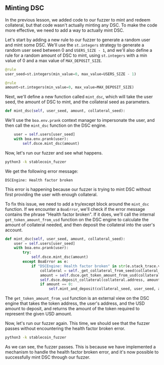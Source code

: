 ## Minting DSC

In the previous lesson, we added code to our fuzzer to mint and redeem collateral, but that code wasn't actually minting any DSC. To make the code more effective, we need to add a way to actually mint DSC. 

Let's start by adding a new rule to our fuzzer to generate a random user and mint some DSC. We'll use the `st.integers` strategy to generate a random user seed between 0 and `USERS_SIZE - 1`, and we'll also define a rule for a random amount of DSC to mint, using `st.integers` with a min value of 0 and a max value of `MAX_DEPOSIT_SIZE`.

```python
@rule
user_seed=st.integers(min_value=0, max_value=USERS_SIZE - 1)
```

```python
@rule
amount=st.integers(min_value=0, max_value=MAX_DEPOSIT_SIZE)
```

Next, we'll define a new function called `mint_dsc`, which will take the user seed, the amount of DSC to mint, and the collateral seed as parameters. 

```python
def mint_dsc(self, user_seed, amount, collateral_seed):
```

We'll use the `boa.env.prank` context manager to impersonate the user, and then call the `mint_dsc` function on the DSC engine.

```python
    user = self.users[user_seed]
    with boa.env.prank(user):
        self.dsce.mint_dsc(amount)
```

Now, let's run our fuzzer and see what happens.

```bash
python3 -k stablecoin_fuzzer
```

We get the following error message:

```
DSCEngine: Health factor broken
```

This error is happening because our fuzzer is trying to mint DSC without first providing the user with enough collateral.

To fix this issue, we need to add a try/except block around the `mint_dsc` function. If we encounter a `BoaError`, we'll check if the error message contains the phrase "Health factor broken". If it does, we'll call the internal `get_token_amount_from_usd` function on the DSC engine to calculate the amount of collateral needed, and then deposit the collateral into the user's account.

```python
def mint_dsc(self, user_seed, amount, collateral_seed):
    user = self.users[user_seed]
    with boa.env.prank(user):
        try:
            self.dsce.mint_dsc(amount)
        except BoaError as e:
            if "DSCEngine: Health factor broken" in str(e.stack_trace.vm_error):
                collateral = self._get_collateral_from_seed(collateral_seed)
                amount = self.dsce.get_token_amount_from_usd(collateral.address, amount)
                self.dsce.deposit_collateral(collateral.address, amount)
                if amount == 0:
                    self.mint_and_deposit(collateral_seed, user_seed, amount)
```

The `get_token_amount_from_usd` function is an external view on the DSC engine that takes the token address, the user's address, and the USD amount to deposit, and returns the amount of the token required to represent the given USD amount.

Now, let's run our fuzzer again. This time, we should see that the fuzzer passes without encountering the health factor broken error.

```bash
python3 -k stablecoin_fuzzer
```

As we can see, the fuzzer passes. This is because we have implemented a mechanism to handle the health factor broken error, and it's now possible to successfully mint DSC through our fuzzer.